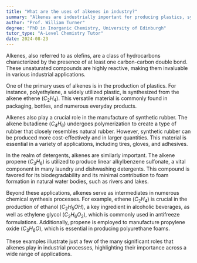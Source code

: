 ```yaml
---
title: "What are the uses of alkenes in industry?"
summary: "Alkenes are industrially important for producing plastics, synthetic rubber, and detergents, and serve as intermediates in chemical synthesis processes."
author: "Prof. William Turner"
degree: "PhD in Inorganic Chemistry, University of Edinburgh"
tutor_type: "A-Level Chemistry Tutor"
date: 2024-08-23
---
```


Alkenes, also referred to as olefins, are a class of hydrocarbons characterized by the presence of at least one carbon-carbon double bond. These unsaturated compounds are highly reactive, making them invaluable in various industrial applications. 

One of the primary uses of alkenes is in the production of plastics. For instance, polyethylene, a widely utilized plastic, is synthesized from the alkene ethene ($C_2H_4$). This versatile material is commonly found in packaging, bottles, and numerous everyday products.

Alkenes also play a crucial role in the manufacture of synthetic rubber. The alkene butadiene ($C_4H_6$) undergoes polymerization to create a type of rubber that closely resembles natural rubber. However, synthetic rubber can be produced more cost-effectively and in larger quantities. This material is essential in a variety of applications, including tires, gloves, and adhesives.

In the realm of detergents, alkenes are similarly important. The alkene propene ($C_3H_6$) is utilized to produce linear alkylbenzene sulfonate, a vital component in many laundry and dishwashing detergents. This compound is favored for its biodegradability and its minimal contribution to foam formation in natural water bodies, such as rivers and lakes.

Beyond these applications, alkenes serve as intermediates in numerous chemical synthesis processes. For example, ethene ($C_2H_4$) is crucial in the production of ethanol ($C_2H_5OH$), a key ingredient in alcoholic beverages, as well as ethylene glycol ($C_2H_6O_2$), which is commonly used in antifreeze formulations. Additionally, propene is employed to manufacture propylene oxide ($C_3H_6O$), which is essential in producing polyurethane foams.

These examples illustrate just a few of the many significant roles that alkenes play in industrial processes, highlighting their importance across a wide range of applications.
    